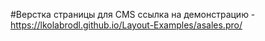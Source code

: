 #Верстка страницы для CMS
ссылка на демонстрацию - https://lkolabrodl.github.io/Layout-Examples/asales.pro/
